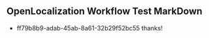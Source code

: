 ## OpenLocalization Workflow Test MarkDown
* ff79b8b9-adab-45ab-8a61-32b29f52bc55 thanks!

<!--HONumber=Aug16_HO4-->


